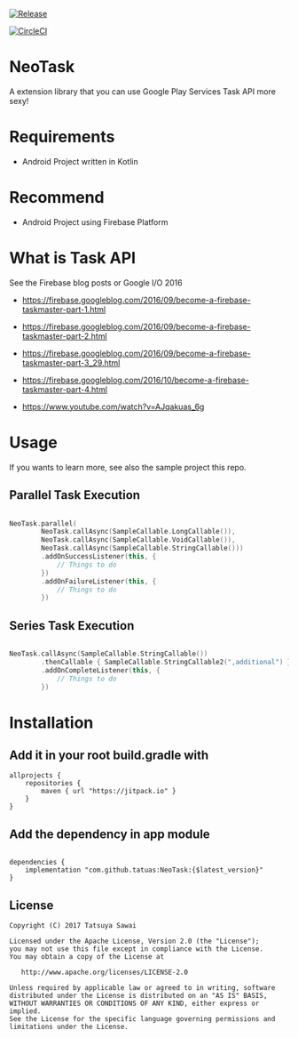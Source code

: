 
[![Release](https://jitpack.io/v/tatuas/NeoTask.svg?style=flat-square)](https://jitpack.io/#tatuas/NeoTask)

[![CircleCI](https://circleci.com/gh/tatuas/NeoTask/tree/master.svg?style=svg)](https://circleci.com/gh/tatuas/NeoTask/tree/master)

# NeoTask

A extension library that you can use Google Play Services Task API more sexy!

# Requirements

- Android Project written in Kotlin

# Recommend

- Android Project using Firebase Platform

# What is Task API

See the Firebase blog posts or Google I/O 2016

- https://firebase.googleblog.com/2016/09/become-a-firebase-taskmaster-part-1.html

- https://firebase.googleblog.com/2016/09/become-a-firebase-taskmaster-part-2.html

- https://firebase.googleblog.com/2016/09/become-a-firebase-taskmaster-part-3_29.html

- https://firebase.googleblog.com/2016/10/become-a-firebase-taskmaster-part-4.html

- https://www.youtube.com/watch?v=AJqakuas_6g

# Usage

If you wants to learn more, see also the sample project this repo.

## Parallel Task Execution

```kotlin

NeoTask.parallel(
        NeoTask.callAsync(SampleCallable.LongCallable()),
        NeoTask.callAsync(SampleCallable.VoidCallable()),
        NeoTask.callAsync(SampleCallable.StringCallable()))
        .addOnSuccessListener(this, {
            // Things to do
        })
        .addOnFailureListener(this, {
            // Things to do
        })

```

## Series Task Execution

```kotlin

NeoTask.callAsync(SampleCallable.StringCallable())
        .thenCallable { SampleCallable.StringCallable2(",additional") }
        .addOnCompleteListener(this, {
            // Things to do
        })

```

# Installation

## Add it in your root build.gradle with

```
allprojects {
    repositories {
        maven { url "https://jitpack.io" }
    }
}
```

## Add the dependency in app module

```

dependencies {
    implementation "com.github.tatuas:NeoTask:{$latest_version}"
}
```

License
-------

    Copyright (C) 2017 Tatsuya Sawai

    Licensed under the Apache License, Version 2.0 (the "License");
    you may not use this file except in compliance with the License.
    You may obtain a copy of the License at

       http://www.apache.org/licenses/LICENSE-2.0

    Unless required by applicable law or agreed to in writing, software
    distributed under the License is distributed on an "AS IS" BASIS,
    WITHOUT WARRANTIES OR CONDITIONS OF ANY KIND, either express or implied.
    See the License for the specific language governing permissions and
    limitations under the License.
